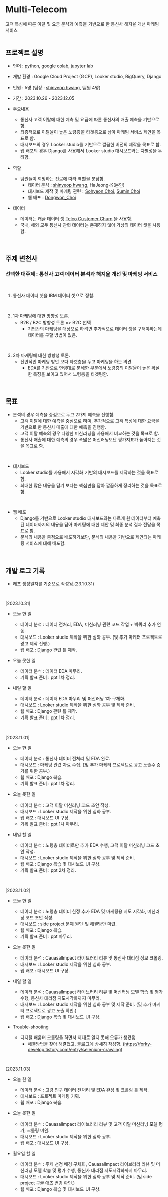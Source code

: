 # Multi-Telecom
고객 특성에 따른 이탈 및 요금 분석과 예측을 기반으로 한 통신사 해지율 개선 마케팅 서비스
<br>
<br>

## 프로젝트 설명
- 언어 : python, google colab, jupyter lab
- 개발 환경 : Google Cloud Project (GCP), Looker studio, BigQuery, Django
- 인원 : 5명 (팀장 : [shinyeop hwang](https://github.com/HSYhrae), 팀원 4명)
- 기간 : 2023.10.26 - 2023.12.05
- 주요내용
  + 통신사 고객 이탈에 대한 예측 및 요금에 따른 통신사의 매출 예측을 기반으로 함.
  + 최종적으로 이탈율이 높은 노령층을 타겟층으로 삼아 마케팅 서비스 제안을 목표로 함.
  + 대시보드의 경우 Looker studio를 기반으로 깔끔한 버전의 제작을 목표로 함.
  + 웹 배포의 경우 Django를 사용해서 Looker studio 대시보드와는 차별성을 두려함.
 
- 역할
  + 팀원들이 희망하는 진로에 따라 역할을 분담함.
    + 데이터 분석 : [shinyeop hwang](https://github.com/HSYhrae), HaJeong-K(본인)
    + 대시보드 제작 및 마케팅 관련 : [Sohyeon Choi](https://github.com/Sohyeon-Choi), [Sumin Choi](https://github.com/sumin0308)
    + 웹 배포 : [Dongwon_Choi](https://github.com/DongWonC)
   
- 데이터
  + 데이터는 캐글 데이터 셋 [Telco Customer Churn](https://www.kaggle.com/datasets/sibelius5/telco-customer-churn?select=Telco_customer_churn_cleaned.csv) 을 사용함.
  + 국내, 해외 모두 통신사 관련 데이터는 존재하지 않아 가상의 데이터 셋을 사용함.
 
<br>

## 주제 변천사
### 선택한 대주제 : 통신사 고객 데이터 분석과 해지율 개선 및 마케팅 서비스
<br>

1. 통신사 데이터 셋을 IBM 데이터 셋으로 정함.
<br>

2. 1차 마케팅에 대한 방향성 토론.
   + B2B / B2C 방향성 토론 => B2C 선택
     + 기업간의 마케팅을 대상으로 하려면 추가적으로 데이터 셋을 구해야하는데 데이터를 구할 방법이 없음.
<br>

3. 2차 마케팅에 대한 방향성 토론.
   + 전반적인 마케팅 방안 보다 타겟층을 두고 마케팅을 하는 의견.
     + EDA를 기반으로 연령대로 분석한 부분에서 노령층의 이탈율이 높은 확실한 특징을 보이고 있어서 노령층을 타겟팅함.
    
<br>

## 목표

- 분석의 경우 예측을 중점으로 두고 2가지 예측을 진행함.
  + 고객 이탈에 대한 예측을 중심으로 하며, 추가적으로 고객 특성에 대한 요금을 기반으로 한 통신사 매출에 대한 예측을 진행함.
  + 고객 이탈 예측의 경우 다양한 머신러닝을 사용해서 비교하는 것을 목표로 함.
  + 통신사 매출에 대한 예측의 경우 폭넓은 머신러닝보단 평가지표가 높아지는 것을 목표로 함.
 <br>
 
- 대시보드
  + Looker studio를 사용해서 시각화 기반의 대시보드를 제작하는 것을 목표로 함.
  + 최대한 많은 내용을 담기 보다는 핵심만을 담아 깔끔하게 정리하는 것을 목표로 함.
 <br>
 
- 웹 배포
  + Django를 기반으로 Looker studio 대시보드와는 다르게 원 데이터부터 예측된 데이터까지의 내용을 담아 마케팅에 대한 제안 및 최종 분석 결과 전달을 목표로 함.
  + 분석의 내용을 중점으로 배포하기보단, 분석의 내용을 기반으로 제안되는 마케팅 서비스에 대해 배포함.
 
<br>

## 개발 로그 기록
- 레포 생성일자를 기준으로 작성됨.(23.10.31)
<br>

[2023.10.31]
- 오늘 한 일
  + 데이터 분석 : 데이터 전처리, EDA, 머신러닝 관련 코드 작업 + 빅쿼리 추가 연동.
  + 대시보드 : Looker studio 제작을 위한 심화 공부. (및 추가 마케터 프로젝트로 광고 제작 진행.)
  + 웹 배포 : Django 관련 틀 제작.
 
- 오늘 못한 일
  + 데이터 분석 : 데이터 EDA 마무리.
  + 기획 발표 준비 : ppt 1차 정리.
 
- 내일 할 일
  + 데이터 분석 : 데이터 EDA 마무리 및 머신러닝 1차 구체화.
  + 대시보드 : Looker studio 제작을 위한 심화 공부 및 제작 준비.
  + 웹 배포 : Django 관련 틀 제작.
  + 기획 발표 준비 : ppt 1차 정리.
 <br>
 
[2023.11.01]
- 오늘 한 일
  + 데이터 분석 : 통신사 데이터 전처리 및 EDA 완료.
  + 대시보드 : 마케팅 관련 자료 수집. (및 추가 마케터 프로젝트로 광고 노출수 증가를 위한 공부.)
  + 웹 배포 : Django 복습.
  + 기획 발표 준비 : ppt 1차 정리.
 
- 오늘 못한 일
  + 데이터 분석 : 고객 이탈 머신러닝 코드 초안 작성.
  + 대시보드 : Looker studio 제작을 위한 심화 공부.
  + 웹 배포 : 대시보드 UI 구상.
  + 기획 발표 준비 : ppt 1차 마무리.
 
- 내일 할 일
  + 데이터 분석 : 노령층 데이터로만 추가 EDA 수행, 고객 이탈 머신러닝 코드 초안 작성.
  + 대시보드 : Looker studio 제작을 위한 심화 공부 및 제작 준비.
  + 웹 배포 : Django 복습 및 대시보드 UI 구상.
  + 기획 발표 준비 : ppt 2차 정리.
<br>
 
[2023.11.02]
- 오늘 한 일
  + 데이터 분석 : 노령층 데이터 한정 추가 EDA 및 마케팅용 지도 시각화, 머신러닝 코드 초안 작성.
  + 대시보드 : side project 문제 원인 및 해결방안 마련.
  + 웹 배포 : Django 복습.
  + 기획 발표 준비 : ppt 마무리.
 
- 오늘 못한 일
  + 데이터 분석 : Cauasallmpact 라이브러리 리뷰 및 통신사 대리점 정보 크롤링.
  + 대시보드 : Looker studio 제작을 위한 심화 공부.
  + 웹 배포 : 대시보드 UI 구상.
 
- 내일 할 일
  + 데이터 분석 : Cauasallmpact 라이브러리 리뷰 및 머신러닝 모델 학습 및 평가 수행, 통신사 대리점 지도시각화까지 마무리.
  + 대시보드 : Looker studio 제작을 위한 심화 공부 및 제작 준비. (및 추가 마케터 프로젝트로 광고 노출 확인.)
  + 웹 배포 : Django 복습 및 대시보드 UI 구상.

- Trouble-shooting
  + 디지털 배움터 크롤링을 하면서 제대로 알지 못해 오류가 생겼음.
    + 해결방법을 찾아 해결했고, 블로그에 상세히 작성함. (https://forky-develop.tistory.com/entry/selenium-crawling)
<br>
 
[2023.11.03]
- 오늘 한 일
  + 데이터 분석 : 고령 인구 데이터 전처리 및 EDA 완성 및 크롤링 틀 제작.
  + 대시보드 : 프로젝트 마케팅 기획.
  + 웹 배포 : Django 복습.
 
- 오늘 못한 일
  + 데이터 분석 : Cauasallmpact 라이브러리 리뷰 및 고객 이탈 머신러닝 모델 평가, 크롤링 미완.
  + 대시보드 : Looker studio 제작을 위한 심화 공부.
  + 웹 배포 : 대시보드 UI 구상.
 
- 월요일 할 일
  + 데이터 분석 : 주제 선정 배경 구체화, Cauasallmpact 라이브러리 리뷰 및 머신러닝 모델 학습 및 평가 수행, 통신사 대리점 지도시각화까지 마무리.
  + 대시보드 : Looker studio 제작을 위한 심화 공부 및 제작 준비. (및 side project 구글 애즈 변경 확인.)
  + 웹 배포 : Django 복습 및 대시보드 UI 구상.
